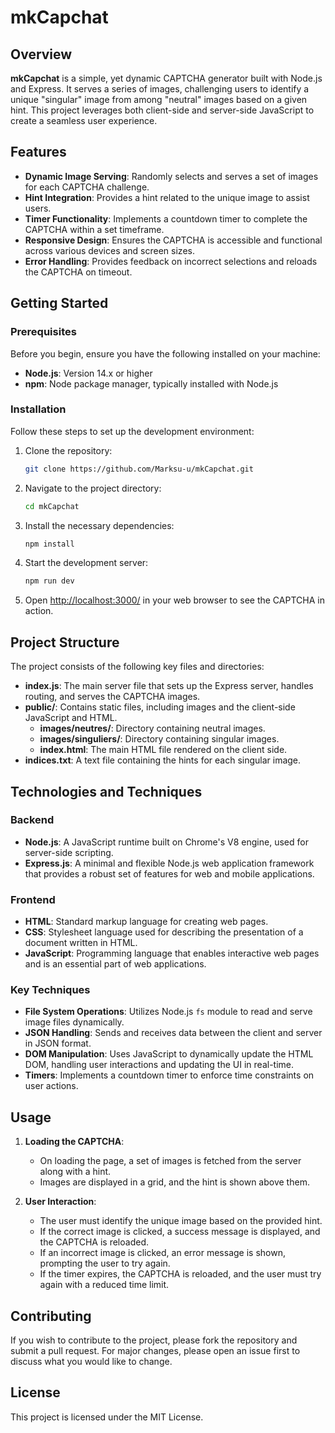 # mkCapchat

## Overview

**mkCapchat** is a simple, yet dynamic CAPTCHA generator built with Node.js and Express. It serves a series of images, challenging users to identify a unique "singular" image from among "neutral" images based on a given hint. This project leverages both client-side and server-side JavaScript to create a seamless user experience.

## Features

- **Dynamic Image Serving**: Randomly selects and serves a set of images for each CAPTCHA challenge.
- **Hint Integration**: Provides a hint related to the unique image to assist users.
- **Timer Functionality**: Implements a countdown timer to complete the CAPTCHA within a set timeframe.
- **Responsive Design**: Ensures the CAPTCHA is accessible and functional across various devices and screen sizes.
- **Error Handling**: Provides feedback on incorrect selections and reloads the CAPTCHA on timeout.

## Getting Started

### Prerequisites

Before you begin, ensure you have the following installed on your machine:

- **Node.js**: Version 14.x or higher
- **npm**: Node package manager, typically installed with Node.js

### Installation

Follow these steps to set up the development environment:

1. Clone the repository:

    ```bash
    git clone https://github.com/Marksu-u/mkCapchat.git
    ```

2. Navigate to the project directory:

    ```bash
    cd mkCapchat
    ```

3. Install the necessary dependencies:

    ```bash
    npm install
    ```

4. Start the development server:

    ```bash
    npm run dev
    ```

5. Open [http://localhost:3000/](http://localhost:3000/) in your web browser to see the CAPTCHA in action.

## Project Structure

The project consists of the following key files and directories:

- **index.js**: The main server file that sets up the Express server, handles routing, and serves the CAPTCHA images.
- **public/**: Contains static files, including images and the client-side JavaScript and HTML.
    - **images/neutres/**: Directory containing neutral images.
    - **images/singuliers/**: Directory containing singular images.
    - **index.html**: The main HTML file rendered on the client side.
- **indices.txt**: A text file containing the hints for each singular image.

## Technologies and Techniques

### Backend

- **Node.js**: A JavaScript runtime built on Chrome's V8 engine, used for server-side scripting.
- **Express.js**: A minimal and flexible Node.js web application framework that provides a robust set of features for web and mobile applications.

### Frontend

- **HTML**: Standard markup language for creating web pages.
- **CSS**: Stylesheet language used for describing the presentation of a document written in HTML.
- **JavaScript**: Programming language that enables interactive web pages and is an essential part of web applications.

### Key Techniques

- **File System Operations**: Utilizes Node.js `fs` module to read and serve image files dynamically.
- **JSON Handling**: Sends and receives data between the client and server in JSON format.
- **DOM Manipulation**: Uses JavaScript to dynamically update the HTML DOM, handling user interactions and updating the UI in real-time.
- **Timers**: Implements a countdown timer to enforce time constraints on user actions.

## Usage

1. **Loading the CAPTCHA**:
    - On loading the page, a set of images is fetched from the server along with a hint.
    - Images are displayed in a grid, and the hint is shown above them.

2. **User Interaction**:
    - The user must identify the unique image based on the provided hint.
    - If the correct image is clicked, a success message is displayed, and the CAPTCHA is reloaded.
    - If an incorrect image is clicked, an error message is shown, prompting the user to try again.
    - If the timer expires, the CAPTCHA is reloaded, and the user must try again with a reduced time limit.

## Contributing

If you wish to contribute to the project, please fork the repository and submit a pull request. For major changes, please open an issue first to discuss what you would like to change.

## License

This project is licensed under the MIT License.